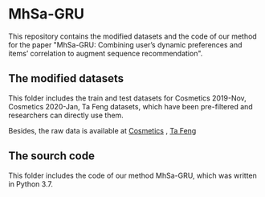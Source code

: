 # MhSa-GRU
This repository contains the modified datasets and the code of our method for the paper "MhSa-GRU: Combining user’s dynamic preferences and items’ correlation to augment sequence recommendation".

## The modified datasets
This folder includes the train and test datasets for Cosmetics 2019-Nov, Cosmetics 2020-Jan, Ta Feng datasets, which have been pre-filtered and researchers can directly use them.

Besides, the raw data is available at [Cosmetics](https://www.kaggle.com/mkechinov/ecommerce-events-history-in-cosmetics-shop) , [Ta Feng](https://www.kaggle.com/chiranjivdas09/ta-feng-grocery-dataset)

## The sourch code
This folder includes the code of our method MhSa-GRU, which was written in Python 3.7.
